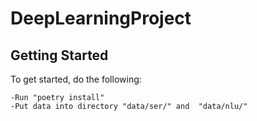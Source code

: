 # DeepLearningProject
## Getting Started
To get started, do the following:
````{note}
-Run "poetry install"
-Put data into directory "data/ser/" and  "data/nlu/"
````
